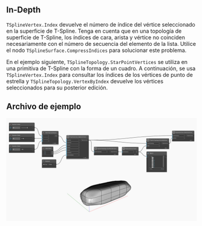 ## In-Depth
`TSplineVertex.Index` devuelve el número de índice del vértice seleccionado en la superficie de T-Spline. Tenga en cuenta que en una topología de superficie de T-Spline, los índices de cara, arista y vértice no coinciden necesariamente con el número de secuencia del elemento de la lista. Utilice el nodo `TSplineSurface.CompressIndices` para solucionar este problema.

En el ejemplo siguiente, `TSplineTopology.StarPointVertices` se utiliza en una primitiva de T-Spline con la forma de un cuadro. A continuación, se usa `TSplineVertex.Index` para consultar los índices de los vértices de punto de estrella y `TSplineTopology.VertexByIndex` devuelve los vértices seleccionados para su posterior edición.

## Archivo de ejemplo

![Example](./Autodesk.DesignScript.Geometry.TSpline.TSplineVertex.Index_img.jpg)
